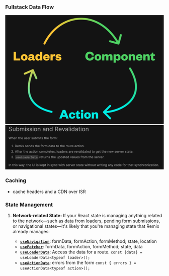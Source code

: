 
### Fullstack Data Flow
![](./remix-onewaydataflow.png)
![](./remix-useLoaderData.png)

### Caching
- cache headers and a CDN over ISR

### State Management
1. **Network-related State:** If your React state is managing anything related to the network—such as data from loaders, pending form submissions, or navigational states—it's likely that you're managing state that Remix already manages:
    
    - **[`useNavigation`](https://remix.run/docs/en/main/hooks/use-navigation)**: formData, formAction, formMethod; state, location
    - **[`useFetcher`](https://remix.run/docs/en/main/hooks/use-fetcher)**: formData, formAction, formMethod; state, data
    - **[`useLoaderData`](https://remix.run/docs/en/main/hooks/use-loader-data)**: Access the data for a route. `const {data} = useLoaderData<typeof loader>();`
    - **[`useActionData`](https://remix.run/docs/en/main/hooks/use-action-data)**: errors from the form `const { errors } = useActionData<typeof action>();`

